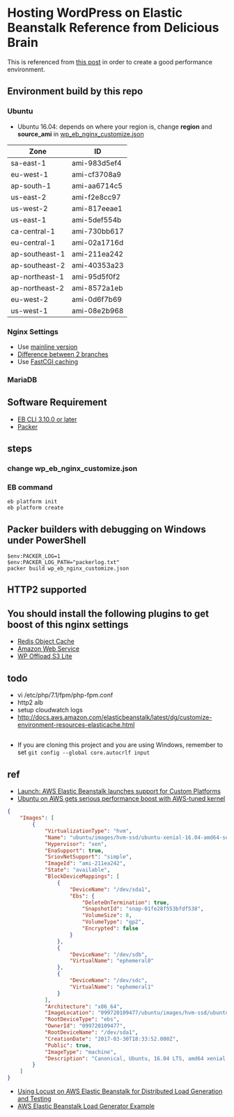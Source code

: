 # Hosting WordPress on Elastic Beanstalk Reference from Delicious Brain

This is referenced from [this post](https://deliciousbrains.com/hosting-wordpress-2017-update/) in order to create a good performance environment.

## Environment build by this repo

### Ubuntu
-  Ubuntu 16.04: depends on where your region is, change **region** and **source_ami** in [wp_eb_nginx_customize.json](wp_eb_nginx_customize.json)

| Zone           | ID           |
|---|---|
| sa-east-1      | ami-983d5ef4 |
| eu-west-1      | ami-cf3708a9 |
| ap-south-1     | ami-aa6714c5 |
| us-east-2      | ami-f2e8cc97 |
| us-west-2      | ami-817eeae1 |
| us-east-1      | ami-5def554b |
| ca-central-1   | ami-730bb617 |
| eu-central-1   | ami-02a1716d |
| ap-southeast-1 | ami-211ea242 |
| ap-southeast-2 | ami-40353a23 |
| ap-northeast-1 | ami-95d5f0f2 |
| ap-northeast-2 | ami-8572a1eb |
| eu-west-2      | ami-0d6f7b69 |
| us-west-1      | ami-08e2b968 |

### Nginx Settings
- Use [mainline version](https://deliciousbrains.com/hosting-wordpress-yourself-nginx-php-mysql/)
- [Difference between 2 branches](https://www.nginx.com/blog/nginx-1-6-1-7-released/)
- Use [FastCGI caching](https://deliciousbrains.com/hosting-wordpress-yourself-server-monitoring-caching/#page-cache)

### MariaDB

## Software Requirement
- [EB CLI 3.10.0 or later](http://docs.aws.amazon.com/elasticbeanstalk/latest/dg/eb-cli3-install.html)
- [Packer](https://www.packer.io/)

## steps

### change wp_eb_nginx_customize.json

### EB command
```
eb platform init
eb platform create
```

## Packer builders with debugging on Windows under PowerShell
```
$env:PACKER_LOG=1
$env:PACKER_LOG_PATH="packerlog.txt"
packer build wp_eb_nginx_customize.json
```

## HTTP2 supported

## You should install the following plugins to get boost of this nginx settings
- [Redis Object Cache](https://wordpress.org/plugins/redis-cache/)
- [Amazon Web Service](https://wordpress.org/plugins/amazon-web-services/)
- [WP Offload S3 Lite](https://wordpress.org/plugins/amazon-s3-and-cloudfront/)

## todo
- vi /etc/php/7.1/fpm/php-fpm.conf
- http2 alb
- setup cloudwatch logs
- http://docs.aws.amazon.com/elasticbeanstalk/latest/dg/customize-environment-resources-elasticache.html

##
- If you are cloning this project and you are using Windows, remember to set `git config --global core.autocrlf input` 

## ref
- [Launch: AWS Elastic Beanstalk launches support for Custom Platforms](https://aws.amazon.com/cn/blogs/aws/launch-aws-elastic-beanstalk-launches-support-for-custom-platforms/)
- [Ubuntu on AWS gets serious performance boost with AWS-tuned kernel](https://insights.ubuntu.com/2017/04/05/ubuntu-on-aws-gets-serious-performance-boost-with-aws-tuned-kernel/)

```json
{
    "Images": [
        {
            "VirtualizationType": "hvm",
            "Name": "ubuntu/images/hvm-ssd/ubuntu-xenial-16.04-amd64-server-20170329",
            "Hypervisor": "xen",
            "EnaSupport": true,
            "SriovNetSupport": "simple",
            "ImageId": "ami-211ea242",
            "State": "available",
            "BlockDeviceMappings": [
                {
                    "DeviceName": "/dev/sda1",
                    "Ebs": {
                        "DeleteOnTermination": true,
                        "SnapshotId": "snap-01fe28f553bfdf538",
                        "VolumeSize": 8,
                        "VolumeType": "gp2",
                        "Encrypted": false
                    }
                },
                {
                    "DeviceName": "/dev/sdb",
                    "VirtualName": "ephemeral0"
                },
                {
                    "DeviceName": "/dev/sdc",
                    "VirtualName": "ephemeral1"
                }
            ],
            "Architecture": "x86_64",
            "ImageLocation": "099720109477/ubuntu/images/hvm-ssd/ubuntu-xenial-16.04-amd64-server-20170329",
            "RootDeviceType": "ebs",
            "OwnerId": "099720109477",
            "RootDeviceName": "/dev/sda1",
            "CreationDate": "2017-03-30T18:33:52.000Z",
            "Public": true,
            "ImageType": "machine",
            "Description": "Canonical, Ubuntu, 16.04 LTS, amd64 xenial image build on 2017-03-29"
        }
    ]
}
```

- [Using Locust on AWS Elastic Beanstalk for Distributed Load Generation and Testing](https://aws.amazon.com/blogs/devops/using-locust-on-aws-elastic-beanstalk-for-distributed-load-generation-and-testing/)
- [AWS Elastic Beanstalk Load Generator Example](https://github.com/awslabs/eb-locustio-sample)